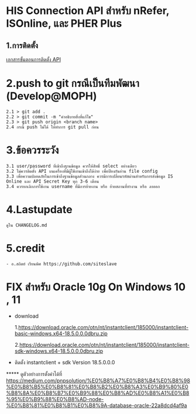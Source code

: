 # HIS Connection API สำหรับ nRefer, ISOnline, และ PHER Plus

## 1.การติดตั้ง
[เอกสารขั้นตอนการติดตั้ง API](https://connect.moph.go.th/pher-plus/#/main/link)

# 2.push to git กรณีเป็นทีมพัฒนา (Develop@MOPH)
```
2.1 > git add .
2.2 > git commit -m "คำอธิบายสิ่งที่แก้ไข"
2.3 > git push origin <branch name>
2.4 กรณี push ไม่ได้ ให้ทำการ git pull ก่อน
```

# 3.ข้อควรระวัง
```
3.1 user/password ที่เข้าถึงฐานข้อมูล ควรให้สิทธิ์ select อย่างเดียว
3.2 ไม่ควรติดตั้ง API บนเครื่องที่มีผู้ใช้งานเข้าถึงได้ง่าย เพื่อป้องกันอ่าน file config
3.3 เพื่อความปลอดภัยในการเข้าถึงฐานข้อมูลส่วนกลาง ควรมีการเปลี่ยนรหัสผ่านสำหรับการส่งข้อมูล IS Online และ API Secret Key ทุก 3-6 เดือน
3.4 ควรยกเลิกการใช้งาน username ที่มีการย้ายงาน หรือ ย้ายสถานที่ทำงาน หรือ ลาออก
```

# 4.Lastupdate
```
ดูใน CHANGELOG.md
```

# 5.credit
```
- อ.สถิตย์ เรียนพิศ https://github.com/siteslave
```

# FIX สำหรับ Oracle 10g On Windows 10 , 11
- download 

    1.https://download.oracle.com/otn/nt/instantclient/185000/instantclient-basic-windows.x64-18.5.0.0.0dbru.zip

    2.https://download.oracle.com/otn/nt/instantclient/185000/instantclient-sdk-windows.x64-18.5.0.0.0dbru.zip

- ติดตั้ง instantclient + sdk  Version 18.5.0.0.0

***** ดูตัวอย่างการตั้งค่าได้ที่ https://medium.com/pnpsolution/%E0%B8%A7%E0%B8%B4%E0%B8%98%E0%B8%B5%E0%B8%81%E0%B8%B2%E0%B8%A3%E0%B9%80%E0%B8%8A%E0%B8%B7%E0%B9%88%E0%B8%AD%E0%B8%A1%E0%B8%95%E0%B9%88%E0%B8%AD-node-%E0%B8%81%E0%B8%B1%E0%B8%9A-database-oracle-22a8dcd4af9a

